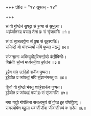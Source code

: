 +++
title = "१४ सूक्तम् - १४"

+++

सं वो॑ गो॒ष्ठेन॑ सु॒षदा॒ सं र॒य्या सं सुभू॑त्या।  
अह॑र्जातस्य॒ यन्नाम॒ तेना॑ वः॒ सं सृ॑जामसि ॥१॥

सं वः॑ सृजत्वर्य॒मा सं पू॒षा सं बृह॒स्पतिः॑।  
समिन्द्रो॒ यो ध॑नञ्ज॒यो मयि॑ पुष्यत॒ यद्वसु॑ ॥२॥

सं॑जग्मा॒ना अबि॑भ्युषीर॒स्मिन्गो॒ष्ठे क॑री॒षिणीः॑।  
बिभ्र॑तीः सो॒म्यं मध्व॑नमी॒वा उ॒पेत॑न ॥३॥

इ॒हैव गा॑व॒ एत॑ने॒हो शके॑व पुष्यत।  
इ॒हैवोत प्र जा॑यध्वं॒ मयि॑ सं॒ज्ञान॑मस्तु वः ॥४॥

शि॒वो वो॑ गो॒ष्ठो भ॑वतु शारि॒शाके॑व पुष्यत।  
इ॒हैवोत प्र जा॑यध्वं॒ मया॑ वः॒ सं सृ॑जामसि ॥५॥

मया॑ गावो॒ गोप॑तिना सचध्वम॒यं वो॑ गो॒ष्ठ इ॒ह पो॑षयि॒ष्णुः।  
रा॒यस्पोषे॑ण बहु॒ला भव॑न्तीर्जी॒वा जीव॑न्ती॒रुप॑ वः सदेम ॥६॥
